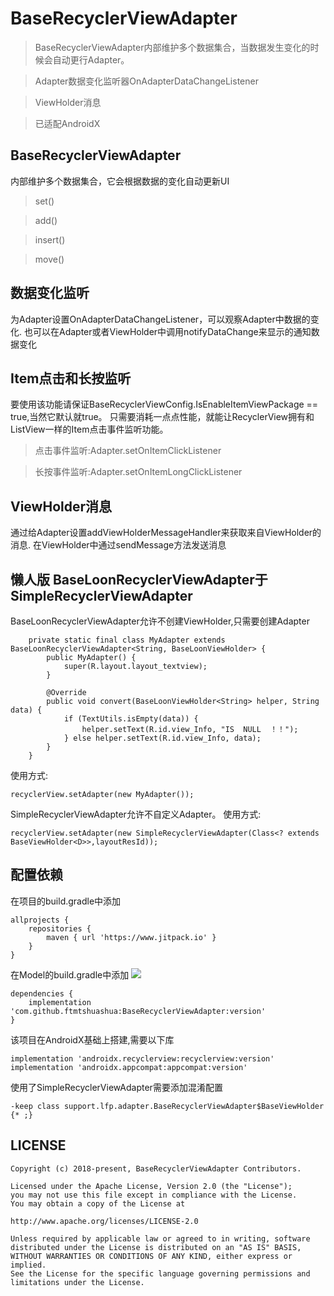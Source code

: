 # BaseRecyclerViewAdapter
>BaseRecyclerViewAdapter内部维护多个数据集合，当数据发生变化的时候会自动更行Adapter。

>Adapter数据变化监听器OnAdapterDataChangeListener

>ViewHolder消息

>已适配AndroidX

## BaseRecyclerViewAdapter
内部维护多个数据集合，它会根据数据的变化自动更新UI
>set()

>add()

>insert()

>move()

## 数据变化监听
为Adapter设置OnAdapterDataChangeListener，可以观察Adapter中数据的变化.
也可以在Adapter或者ViewHolder中调用notifyDataChange来显示的通知数据变化

## Item点击和长按监听
要使用该功能请保证BaseRecyclerViewConfig.IsEnableItemViewPackage == true,当然它默认就true。
只需要消耗一点点性能，就能让RecyclerView拥有和ListView一样的Item点击事件监听功能。
>点击事件监听:Adapter.setOnItemClickListener

>长按事件监听:Adapter.setOnItemLongClickListener



## ViewHolder消息
通过给Adapter设置addViewHolderMessageHandler来获取来自ViewHolder的消息.
在ViewHolder中通过sendMessage方法发送消息


## 懒人版 BaseLoonRecyclerViewAdapter于SimpleRecyclerViewAdapter
BaseLoonRecyclerViewAdapter允许不创建ViewHolder,只需要创建Adapter
```
    private static final class MyAdapter extends BaseLoonRecyclerViewAdapter<String, BaseLoonViewHolder> {
        public MyAdapter() {
            super(R.layout.layout_textview);
        }

        @Override
        public void convert(BaseLoonViewHolder<String> helper, String data) {
            if (TextUtils.isEmpty(data)) {
                helper.setText(R.id.view_Info, "IS  NULL  ！！");
            } else helper.setText(R.id.view_Info, data);
        }
    }
```
使用方式:
```
recyclerView.setAdapter(new MyAdapter());
```


SimpleRecyclerViewAdapter允许不自定义Adapter。
使用方式:
```
recyclerView.setAdapter(new SimpleRecyclerViewAdapter(Class<? extends BaseViewHolder<D>>,layoutResId));
```



## 配置依赖

在项目的build.gradle中添加
```
allprojects {
    repositories {
        maven { url 'https://www.jitpack.io' }
    }
}
```
在Model的build.gradle中添加 [![](https://jitpack.io/v/ftmtshuashua/BaseRecyclerViewAdapter.svg)](https://jitpack.io/#ftmtshuashua/BaseRecyclerViewAdapter)
```
dependencies {
    implementation 'com.github.ftmtshuashua:BaseRecyclerViewAdapter:version'
}
```
该项目在AndroidX基础上搭建,需要以下库
```
implementation 'androidx.recyclerview:recyclerview:version'
implementation 'androidx.appcompat:appcompat:version'
```

使用了SimpleRecyclerViewAdapter需要添加混淆配置

```
-keep class support.lfp.adapter.BaseRecyclerViewAdapter$BaseViewHolder {* ;}
```

## LICENSE

```
Copyright (c) 2018-present, BaseRecyclerViewAdapter Contributors.

Licensed under the Apache License, Version 2.0 (the "License");
you may not use this file except in compliance with the License.
You may obtain a copy of the License at

http://www.apache.org/licenses/LICENSE-2.0

Unless required by applicable law or agreed to in writing, software
distributed under the License is distributed on an "AS IS" BASIS,
WITHOUT WARRANTIES OR CONDITIONS OF ANY KIND, either express or implied.
See the License for the specific language governing permissions and
limitations under the License.
```
